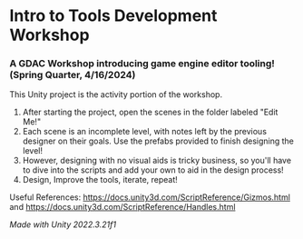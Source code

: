 # Intro to Tools Development Workshop
### A GDAC Workshop introducing game engine editor tooling! (Spring Quarter, 4/16/2024)

This Unity project is the activity portion of the workshop.

1.  After starting the project, open the scenes in the folder labeled "Edit Me!"
2. Each scene is an incomplete level, with notes left by the previous designer on their goals. Use the prefabs provided to finish designing the level!
3. However, designing with no visual aids is tricky business, so you'll have to dive into the scripts and add your own to aid in the design process!
4. Design, Improve the tools, iterate, repeat!

Useful References:
https://docs.unity3d.com/ScriptReference/Gizmos.html
and
https://docs.unity3d.com/ScriptReference/Handles.html

_Made with Unity 2022.3.21f1_
